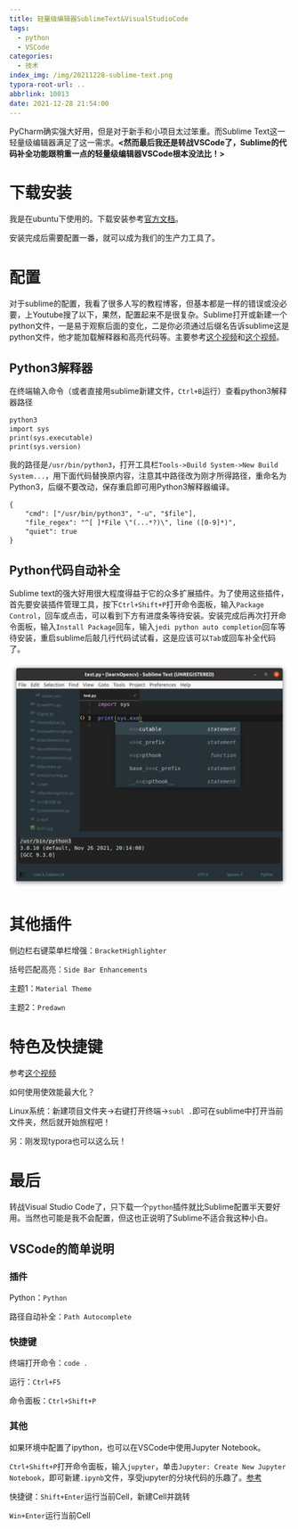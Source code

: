 ```yaml
---
title: 轻量级编辑器SublimeText&VisualStudioCode
tags:
  - python
  - VSCode
categories:
  - 技术
index_img: /img/20211228-sublime-text.png
typora-root-url: ..
abbrlink: 10013
date: 2021-12-28 21:54:00
---
```


PyCharm确实强大好用，但是对于新手和小项目太过笨重。而Sublime Text这一轻量级编辑器满足了这一需求。**<然而最后我还是转战VSCode了，Sublime的代码补全功能跟稍重一点的轻量级编辑器VSCode根本没法比！>**<!--more-->

# 下载安装

我是在ubuntu下使用的。下载安装参考[官方文档](https://www.sublimetext.com/docs/linux_repositories.html)。

安装完成后需要配置一番，就可以成为我们的生产力工具了。

# 配置

对于sublime的配置，我看了很多人写的教程博客，但基本都是一样的错误或没必要，上Youtube搜了以下，果然，配置起来不是很复杂。Sublime打开或新建一个python文件，一是易于观察后面的变化，二是你必须通过后缀名告诉sublime这是python文件，他才能加载解释器和高亮代码等。主要参考[这个视频](https://www.youtube.com/watch?v=xFciV6Ew5r4)和[这个视频](https://www.youtube.com/watch?v=oHmPrjSzmwU&t=456s)。

## Python3解释器

在终端输入命令（或者直接用sublime新建文件，`Ctrl+B`运行）查看python3解释器路径

```
python3
import sys
print(sys.executable)
print(sys.version)
```

我的路径是`/usr/bin/python3`，打开工具栏`Tools->Build System->New Build System...`，用下面代码替换原内容，注意其中路径改为刚才所得路径，重命名为Python3，后缀不要改动，保存重启即可用Python3解释器编译。

```
{
    "cmd": ["/usr/bin/python3", "-u", "$file"],
    "file_regex": "^[ ]*File \"(...*?)\", line ([0-9]*)",
    "quiet": true
}
```

## Python代码自动补全

Sublime text的强大好用很大程度得益于它的众多扩展插件。为了使用这些插件，首先要安装插件管理工具，按下`Ctrl+Shift+P`打开命令面板，输入`Package Control`，回车或点击，可以看到下方有进度条等待安装。安装完成后再次打开命令面板，输入`Install Package`回车，输入`jedi python auto completion`回车等待安装，重启sublime后敲几行代码试试看，这是应该可以`Tab`或回车补全代码了。

![](/ass/20211228-sublime.png)

# 其他插件

侧边栏右键菜单栏增强：`BracketHighlighter`

括号匹配高亮：`Side Bar Enhancements`

主题1：`Material Theme`

主题2：`Predawn`

# 特色及快捷键

参考[这个视频](https://www.youtube.com/watch?v=TB3qztdM7V8&t=1s)

如何使用使效能最大化？

Linux系统：新建项目文件夹->右键打开终端->`subl .`即可在sublime中打开当前文件夹，然后就开始旅程吧！

另：刚发现typora也可以这么玩！

# 最后

转战Visual Studio Code了，只下载一个`python`插件就比Sublime配置半天要好用。当然也可能是我不会配置，但这也正说明了Sublime不适合我这种小白。

## VSCode的简单说明

### 插件

Python：`Python`

路径自动补全：`Path Autocomplete`

### 快捷键

终端打开命令：`code .`

运行：`Ctrl+F5`

命令面板：`Ctrl+Shift+P`

### 其他

如果环境中配置了ipython，也可以在VSCode中使用Jupyter Notebook。

`Ctrl+Shift+P`打开命令面板，输入`jupyter`，单击`Jupyter: Create New Jupyter Notebook`，即可新建`.ipynb`文件，享受jupyter的分块代码的乐趣了。[参考](https://matters.news/@youdaily/vs-code%E4%B8%8A%E4%B9%9F%E8%83%BD%E7%8E%A9%E8%BD%ACjupyter-notebook-%E8%BF%99%E6%98%AF%E4%B8%80%E4%BB%BD%E5%AE%8C%E6%95%B4%E6%95%99%E7%A8%8B-bafyreic6ok64s5t773c722v2dsumg2c67bbhro6terda44umcubc6xwi2m)

快捷键：`Shift+Enter`运行当前Cell，新建Cell并跳转

`Win+Enter`运行当前Cell